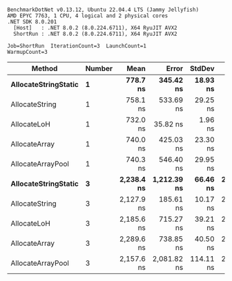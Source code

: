 ```

BenchmarkDotNet v0.13.12, Ubuntu 22.04.4 LTS (Jammy Jellyfish)
AMD EPYC 7763, 1 CPU, 4 logical and 2 physical cores
.NET SDK 8.0.201
  [Host]   : .NET 8.0.2 (8.0.224.6711), X64 RyuJIT AVX2
  ShortRun : .NET 8.0.2 (8.0.224.6711), X64 RyuJIT AVX2

Job=ShortRun  IterationCount=3  LaunchCount=1  
WarmupCount=3  

```
| Method               | Number | Mean       | Error       | StdDev    | Min        | Max        | Gen0   | Gen1   | Allocated |
|--------------------- |------- |-----------:|------------:|----------:|-----------:|-----------:|-------:|-------:|----------:|
| **AllocateStringStatic** | **1**      |   **778.7 ns** |   **345.42 ns** |  **18.93 ns** |   **756.9 ns** |   **790.3 ns** | **0.0124** | **0.0114** |   **1.02 KB** |
| AllocateString       | 1      |   758.1 ns |   533.69 ns |  29.25 ns |   741.1 ns |   791.9 ns | 0.0124 | 0.0114 |   1.02 KB |
| AllocateLoH          | 1      |   732.0 ns |    35.82 ns |   1.96 ns |   729.9 ns |   733.8 ns | 0.0124 | 0.0114 |   1.02 KB |
| AllocateArray        | 1      |   740.0 ns |   425.03 ns |  23.30 ns |   713.6 ns |   757.8 ns | 0.0124 | 0.0114 |   1.02 KB |
| AllocateArrayPool    | 1      |   740.3 ns |   546.40 ns |  29.95 ns |   709.5 ns |   769.3 ns | 0.0124 | 0.0114 |   1.02 KB |
| **AllocateStringStatic** | **3**      | **2,238.4 ns** | **1,212.39 ns** |  **66.46 ns** | **2,191.7 ns** | **2,314.5 ns** | **0.0343** | **0.0305** |   **3.07 KB** |
| AllocateString       | 3      | 2,127.9 ns |   185.61 ns |  10.17 ns | 2,120.7 ns | 2,139.5 ns | 0.0343 | 0.0305 |   3.07 KB |
| AllocateLoH          | 3      | 2,185.6 ns |   715.27 ns |  39.21 ns | 2,141.7 ns | 2,217.3 ns | 0.0343 | 0.0305 |   3.07 KB |
| AllocateArray        | 3      | 2,289.6 ns |   738.85 ns |  40.50 ns | 2,252.0 ns | 2,332.5 ns | 0.0343 | 0.0305 |   3.07 KB |
| AllocateArrayPool    | 3      | 2,157.6 ns | 2,081.82 ns | 114.11 ns | 2,063.8 ns | 2,284.7 ns | 0.0343 | 0.0305 |   3.07 KB |
